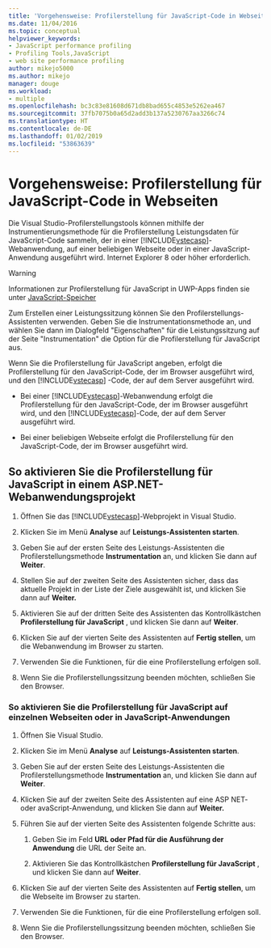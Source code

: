 ```yaml
---
title: 'Vorgehensweise: Profilerstellung für JavaScript-Code in Webseiten | Microsoft-Dokumentation'
ms.date: 11/04/2016
ms.topic: conceptual
helpviewer_keywords:
- JavaScript performance profiling
- Profiling Tools,JavaScript
- web site performance profiling
author: mikejo5000
ms.author: mikejo
manager: douge
ms.workload:
- multiple
ms.openlocfilehash: bc3c83e81608d671db8bad655c4853e5262ea467
ms.sourcegitcommit: 37fb7075b0a65d2add3b137a5230767aa3266c74
ms.translationtype: HT
ms.contentlocale: de-DE
ms.lasthandoff: 01/02/2019
ms.locfileid: "53863639"
---
```

# <a name="how-to-profile-javascript-code-in-web-pages"></a>Vorgehensweise: Profilerstellung für JavaScript-Code in Webseiten

Die Visual Studio-Profilerstellungstools können mithilfe der Instrumentierungsmethode für die Profilerstellung Leistungsdaten für JavaScript-Code sammeln, der in einer [!INCLUDE[vstecasp](../code-quality/includes/vstecasp_md.md)]-Webanwendung, auf einer beliebigen Webseite oder in einer JavaScript-Anwendung ausgeführt wird. Internet Explorer 8 oder höher erforderlich.

> [!WARNING]
> Informationen zur Profilerstellung für JavaScript in UWP-Apps finden sie unter [JavaScript-Speicher](../profiling/javascript-memory.md) 

Zum Erstellen einer Leistungssitzung können Sie den Profilerstellungs-Assistenten verwenden. Geben Sie die Instrumentationsmethode an, und wählen Sie dann im Dialogfeld "Eigenschaften" für die Leistungssitzung auf der Seite "Instrumentation" die Option für die Profilerstellung für JavaScript aus.

Wenn Sie die Profilerstellung für JavaScript angeben, erfolgt die Profilerstellung für den JavaScript-Code, der im Browser ausgeführt wird, und den [!INCLUDE[vstecasp](../code-quality/includes/vstecasp_md.md)] -Code, der auf dem Server ausgeführt wird.

- Bei einer [!INCLUDE[vstecasp](../code-quality/includes/vstecasp_md.md)]-Webanwendung erfolgt die Profilerstellung für den JavaScript-Code, der im Browser ausgeführt wird, und den [!INCLUDE[vstecasp](../code-quality/includes/vstecasp_md.md)]-Code, der auf dem Server ausgeführt wird.

- Bei einer beliebigen Webseite erfolgt die Profilerstellung für den JavaScript-Code, der im Browser ausgeführt wird.

## <a name="to-profile-javascript-in-an-aspnet-web-application-project"></a>So aktivieren Sie die Profilerstellung für JavaScript in einem ASP.NET-Webanwendungsprojekt

1. Öffnen Sie das [!INCLUDE[vstecasp](../code-quality/includes/vstecasp_md.md)]-Webprojekt in Visual Studio.

2. Klicken Sie im Menü **Analyse** auf **Leistungs-Assistenten starten**.

3. Geben Sie auf der ersten Seite des Leistungs-Assistenten die Profilerstellungsmethode **Instrumentation** an, und klicken Sie dann auf **Weiter**.

4. Stellen Sie auf der zweiten Seite des Assistenten sicher, dass das aktuelle Projekt in der Liste der Ziele ausgewählt ist, und klicken Sie dann auf **Weiter.**

5. Aktivieren Sie auf der dritten Seite des Assistenten das Kontrollkästchen **Profilerstellung für JavaScript** , und klicken Sie dann auf **Weiter**.

6. Klicken Sie auf der vierten Seite des Assistenten auf **Fertig stellen**, um die Webanwendung im Browser zu starten.

7. Verwenden Sie die Funktionen, für die eine Profilerstellung erfolgen soll.

8. Wenn Sie die Profilerstellungssitzung beenden möchten, schließen Sie den Browser.

### <a name="to-profile-javascript-in-individual-web-pages-or-a-javascript-applications"></a>So aktivieren Sie die Profilerstellung für JavaScript auf einzelnen Webseiten oder in JavaScript-Anwendungen

1. Öffnen Sie Visual Studio.

2. Klicken Sie im Menü **Analyse** auf **Leistungs-Assistenten starten**.

3. Geben Sie auf der ersten Seite des Leistungs-Assistenten die Profilerstellungsmethode **Instrumentation** an, und klicken Sie dann auf **Weiter**.

4. Klicken Sie auf der zweiten Seite des Assistenten auf eine ASP NET- oder avaScript-Anwendung, und klicken Sie dann auf **Weiter.**

5. Führen Sie auf der vierten Seite des Assistenten folgende Schritte aus:

    1. Geben Sie im Feld **URL oder Pfad für die Ausführung der Anwendung** die URL der Seite an.

    2. Aktivieren Sie das Kontrollkästchen **Profilerstellung für JavaScript** , und klicken Sie dann auf **Weiter**.

6. Klicken Sie auf der vierten Seite des Assistenten auf **Fertig stellen**, um die Webseite im Browser zu starten.

7. Verwenden Sie die Funktionen, für die eine Profilerstellung erfolgen soll.

8. Wenn Sie die Profilerstellungssitzung beenden möchten, schließen Sie den Browser.